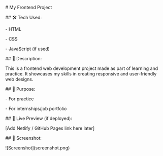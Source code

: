 \# My Frontend Project



\## 🛠️ Tech Used:

\- HTML

\- CSS

\- JavaScript (if used)



\## 📄 Description:

This is a frontend web development project made as part of learning and practice. It showcases my skills in creating responsive and user-friendly web designs.



\## 🎯 Purpose:

\- For practice

\- For internships/job portfolio



\## 🔗 Live Preview (if deployed):

\[Add Netlify / GitHub Pages link here later]



\## 📸 Screenshot:

!\[Screenshot](screenshot.png)

